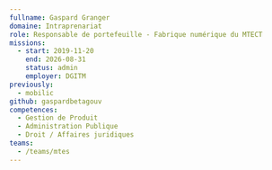 ```yaml
---
fullname: Gaspard Granger
domaine: Intraprenariat
role: Responsable de portefeuille - Fabrique numérique du MTECT
missions:
  - start: 2019-11-20
    end: 2026-08-31
    status: admin
    employer: DGITM
previously:
  - mobilic
github: gaspardbetagouv
competences:
  - Gestion de Produit
  - Administration Publique
  - Droit / Affaires juridiques
teams:
  - /teams/mtes
---
```

